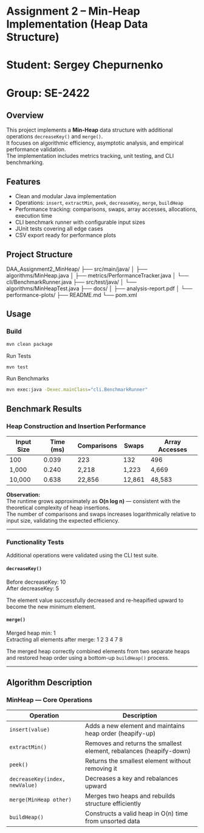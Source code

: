 # Assignment 2 – Min-Heap Implementation (Heap Data Structure)
# Student: Sergey Chepurnenko
# Group: SE-2422

## Overview
This project implements a **Min-Heap** data structure with additional operations `decreaseKey()` and `merge()`.  
It focuses on algorithmic efficiency, asymptotic analysis, and empirical performance validation.  
The implementation includes metrics tracking, unit testing, and CLI benchmarking.

## Features
* Clean and modular Java implementation
* Operations: `insert`, `extractMin`, `peek`, `decreaseKey`, `merge`, `buildHeap`
* Performance tracking: comparisons, swaps, array accesses, allocations, execution time
* CLI benchmark runner with configurable input sizes
* JUnit tests covering all edge cases
* CSV export ready for performance plots
 
## Project Structure
DAA_Assignment2_MinHeap/
├── src/main/java/
│ ├── algorithms/MinHeap.java
│ ├── metrics/PerformanceTracker.java
│ └── cli/BenchmarkRunner.java
├── src/test/java/
│ └── algorithms/MinHeapTest.java
├── docs/
│ ├── analysis-report.pdf
│ └── performance-plots/
├── README.md
└── pom.xml

## Usage

### Build
```bash
mvn clean package
```
Run Tests
```bash
mvn test
```
Run Benchmarks
```bash
mvn exec:java -Dexec.mainClass="cli.BenchmarkRunner"
```
## Benchmark Results

### **Heap Construction and Insertion Performance**

| Input Size | Time (ms) | Comparisons | Swaps | Array Accesses |
|-------------|------------|--------------|--------|----------------|
| 100 | 0.039 | 223 | 132 | 496 |
| 1,000 | 0.240 | 2,218 | 1,223 | 4,669 |
| 10,000 | 0.638 | 22,856 | 12,861 | 48,583 |

**Observation:**  
The runtime grows approximately as **O(n log n)** — consistent with the theoretical complexity of heap insertions.  
The number of comparisons and swaps increases logarithmically relative to input size, validating the expected efficiency.

---

### **Functionality Tests**

Additional operations were validated using the CLI test suite.

#### `decreaseKey()`
Before decreaseKey: 10  
After decreaseKey: 5

The element value successfully decreased and re-heapified upward to become the new minimum element.

#### `merge()`


Merged heap min: 1  
Extracting all elements after merge:
1 2 3 4 7 8

The merged heap correctly combined elements from two separate heaps and restored heap order using a bottom-up `buildHeap()` process.

---

## Algorithm Description

### MinHeap — Core Operations

| Operation | Description |
|------------|-------------|
| `insert(value)` | Adds a new element and maintains heap order (heapify-up) |
| `extractMin()` | Removes and returns the smallest element, rebalances (heapify-down) |
| `peek()` | Returns the smallest element without removing it |
| `decreaseKey(index, newValue)` | Decreases a key and rebalances upward |
| `merge(MinHeap other)` | Merges two heaps and rebuilds structure efficiently |
| `buildHeap()` | Constructs a valid heap in O(n) time from unsorted data |